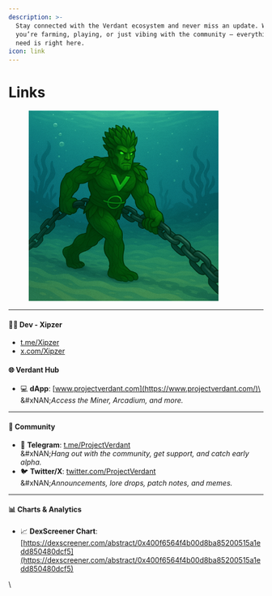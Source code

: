 ```yaml
---
description: >-
  Stay connected with the Verdant ecosystem and never miss an update. Whether
  you’re farming, playing, or just vibing with the community — everything you
  need is right here.
icon: link
---
```


# Links

<figure><img src=".gitbook/assets/link.png" alt="" width="375"><figcaption></figcaption></figure>

***

#### 👨‍💻 Dev - Xipzer

* [t.me/Xipzer](https://t.me/Xipzer)
* [x.com/Xipzer](https://x.com/Xipzer)

#### 🌐 **Verdant Hub**

* 💻 **dApp**: [www.projectverdant.com](https://www.projectverdant.com/)\
  &#xNAN;_&#x41;ccess the Miner, Arcadium, and more._

***

#### 📢 **Community**

* 📣 **Telegram**: [t.me/ProjectVerdant](https://t.me/ProjectVerdant)\
  &#xNAN;_&#x48;ang out with the community, get support, and catch early alpha._
* 🐦 **Twitter/X**: [twitter.com/ProjectVerdant](https://x.com/ProjectVerdant)\
  &#xNAN;_&#x41;nnouncements, lore drops, patch notes, and memes._

***

#### 📊 **Charts & Analytics**

* 📈 **DexScreener Chart**: [https://dexscreener.com/abstract/0x400f6564f4b00d8ba85200515a1edd850480dcf5](https://dexscreener.com/abstract/0x400f6564f4b00d8ba85200515a1edd850480dcf5)

\
